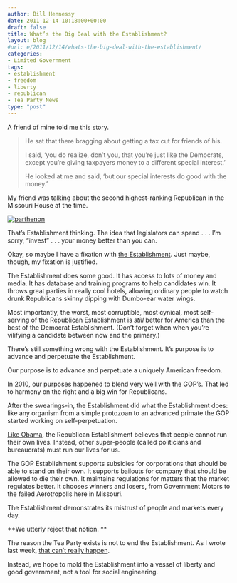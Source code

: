 ```yaml
---
author: Bill Hennessy
date: 2011-12-14 10:18:00+00:00
draft: false
title: What’s the Big Deal with the Establishment?
layout: blog
#url: e/2011/12/14/whats-the-big-deal-with-the-establishment/
categories:
- Limited Government
tags:
- establishment
- freedom
- liberty
- republican
- Tea Party News
type: "post"
---
```


A friend of mine told me this story.



> He sat that there bragging about getting a tax cut for friends of his.  
> 
> I said, ‘you do realize, don’t you, that you’re just like the Democrats, except you’re giving taxpayers money to a different special interest.’ 
> 
> He looked at me and said, ‘but our special interests do good with the money.’
> 
> 





My friend was talking about the second highest-ranking Republican in the Missouri House at the time.

[![parthenon](https://hennessysview.com/wp-content/uploads/2011/12/parthenon_thumb.jpg)
](https://hennessysview.com/wp-content/uploads/2011/12/parthenon.jpg)

That’s Establishment thinking. The idea that legislators can spend . . . I’m sorry, “invest” . . . your money better than you can. 

Okay, so maybe I have a fixation with [the Establishment](https://hennessysview.com/?s=establishment). Just maybe, though, my fixation is justified. 

The Establishment does some good. It has access to lots of money and media. It has database and training programs to help candidates win. It throws great parties in really cool hotels, allowing ordinary people to watch drunk Republicans skinny dipping with Dumbo-ear water wings. 

Most importantly, the worst, most corruptible, most cynical, most self-serving of the Republican Establishment is _still_ better for America than the best of the Democrat Establishment. (Don’t forget when when you’re vilifying a candidate between now and the primary.)

There’s still something wrong with the Establishment. It’s purpose is to advance and perpetuate the Establishment. 

Our purpose is to advance and perpetuate a uniquely American freedom. 

In 2010, our purposes happened to blend very well with the GOP’s. That led to harmony on the right and a big win for Republicans. 

After the swearings-in, the Establishment did what the Establishment does: like any organism from a simple protozoan to an advanced primate the GOP started working on self-perpetuation. 

[Like Obama](https://hennessysview.com/2012-election/kansas-point-of-no-return/), the Republican Establishment believes that people cannot run their own lives. Instead, other super-people (called politicians and bureaucrats) must run our lives for us. 

The GOP Establishment supports subsidies for corporations that should be able to stand on their own. It supports bailouts for company that should be allowed to die their own. It maintains regulations for matters that the market regulates better. It chooses winners and losers, from Government Motors to the failed Aerotropolis here in Missouri.

The Establishment demonstrates its mistrust of people and markets every day. 

**We utterly reject that notion. **

The reason the Tea Party exists is not to end the Establishment. As I wrote last week, [that can’t really happen](https://hennessysview.com/tea-party/the-gops-predictable-plan-to-destroy-the-tea-party/). 

Instead, we hope to mold the Establishment into a vessel of liberty and good government, not a tool for social engineering.
